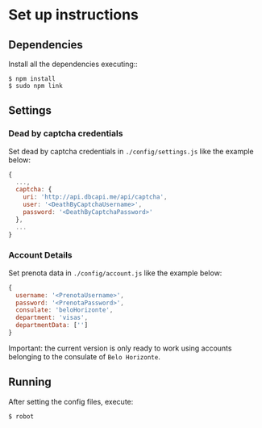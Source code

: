 # Set up instructions

## Dependencies

Install all the dependencies executing::

```console
$ npm install
$ sudo npm link
``` 

## Settings

### Dead by captcha credentials

Set dead by captcha credentials in `./config/settings.js` like the example below:

```javascript
{
  ...,
  captcha: {
    uri: 'http://api.dbcapi.me/api/captcha',
    user: '<DeathByCaptchaUsername>',
    password: '<DeathByCaptchaPassword>'
  },
  ...
}
``` 

### Account Details

Set prenota data in `./config/account.js` like the example below:

```javascript
{
  username: '<PrenotaUsername>',
  password: '<PrenotaPassword>',
  consulate: 'beloHorizonte',
  department: 'visas',
  departmentData: ['']
}
``` 

Important: the current version is only ready to work using accounts belonging to the consulate of `Belo Horizonte`.

## Running

After setting the config files, execute:

```console
$ robot
```

